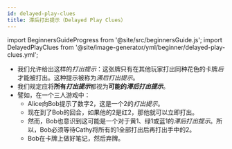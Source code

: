```yaml
---
id: delayed-play-clues
title: 滞后打出提示（Delayed Play Clues）
---
```


import BeginnersGuideProgress from '@site/src/beginnersGuide.js';
import DelayedPlayClues from '@site/image-generator/yml/beginner/delayed-play-clues.yml';

<BeginnersGuideProgress id="delayed-play-clues" />

- 我们允许给出这样的*打出提示*：这张牌只有在其他玩家打出同种花色的卡牌*后*才能被打出。这种提示被称为*滞后打出提示*。
- 我们规定应将**所有*打出提示***都视为**可能的*滞后打出提示***。
- 譬如，在一个三人游戏中：
  - Alice向Bob提示了数字2，这是一个2的*打出提示*。
  - 现在到了Bob的回合，如果他的2是红2，那他就可以立即打出。
  - 然而，Bob也意识到这可能是一个对于黄1、绿1或蓝1的*滞后打出提示*。所以，Bob必须等待Cathy将所有的1全部打出后再打出手中的2。
  - Bob在卡牌上做好笔记，然后弃牌。

<DelayedPlayClues />
